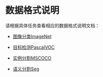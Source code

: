 # 数据格式说明

请根据具体任务查看相应的数据格式说明文档：

- [图像分类ImageNet](./classification.md)

- [目标检测PascalVOC](./detection.md)

- [实例分割MSCOCO](./instance_segmentation.md)

- [语义分割Seg](./segmentation.md)
